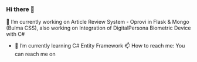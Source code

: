 ### Hi there 👋
🔭 I’m currently working on Article Review System - Oprovi in Flask & Mongo (Bulma CSS), also working on Integration of DigitalPersona Biometric Device with C#
- 🌱 I’m currently learning C# Entity Framework
📫 How to reach me: You can reach me on 
<!--
**HashimJaved09/HashimJaved09** is a ✨ _special_ ✨ repository because its `README.md` (this file) appears on your GitHub profile.

Here are some ideas to get you started:

🔭 I’m currently working on ...
- 🌱 I’m currently learning ...
- 👯 I’m looking to collaborate on ...
- 🤔 I’m looking for help with ...
- 💬 Ask me about ...
- 📫 How to reach me: ...
- 😄 Pronouns: ...
- ⚡ Fun fact: ...
-->
